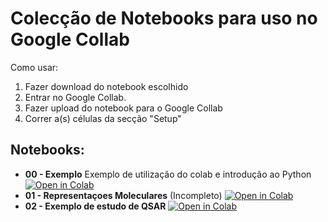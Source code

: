 # Colecção de Notebooks para uso no Google Collab

Como usar:
1. Fazer download do notebook escolhido
2. Entrar no Google Collab.
3. Fazer upload do notebook para o Google Collab
4. Correr a(s) células da secção "Setup"

## Notebooks:

* **00 - Exemplo** Exemplo de utilização do colab e introdução ao Python [![Open in Colab](https://colab.research.google.com/assets/colab-badge.svg)](https://colab.research.google.com/github/teixeirafilipe/LQUMDesignComputacionalFarmacos/blob/main/Notebooks/00_Exemplo.ipynb)
* **01 - Representaçoes Moleculares** (Incompleto) [![Open in Colab](https://colab.research.google.com/assets/colab-badge.svg)](https://colab.research.google.com/github/teixeirafilipe/LQUMDesignComputacionalFarmacos/blob/main/Notebooks/01_Representações_moleculares.ipynb)
* **02 - Exemplo de estudo de QSAR** [![Open in Colab](https://colab.research.google.com/assets/colab-badge.svg)](https://colab.research.google.com/github/teixeirafilipe/LQUMDesignComputacionalFarmacos/blob/main/Notebooks/02_Modelos_QSAR.ipynb)


